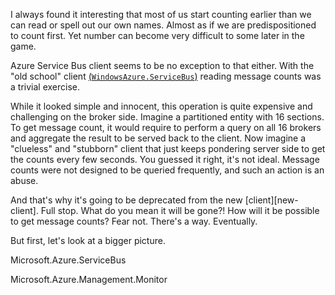 I always found it interesting that most of us start counting earlier than we can read or spell out our own names.
Almost as if we are predispositioned to count first. Yet number can become very difficult to some later in the game.

Azure Service Bus client seems to be no exception to that either. With the "old school" client [(`WindowsAzure.ServiceBus`)][old-client] reading message counts was a trivial exercise.

While it looked simple and innocent, this operation is quite expensive and challenging on the broker side. Imagine a partitioned entity with 16 sections. To get message count, it would require to perform a query on all 16 brokers and aggregate the result to be served back to the client. Now imagine a "clueless" and "stubborn" client that just keeps pondering server side to get the counts every few seconds. You guessed it right, it's not ideal. Message counts were not designed to be queried frequently, and such an action is an abuse.

And that's why it's going to be deprecated from the new [client][new-client]. Full stop. What do you mean it will be gone?! How will it be possible to get message counts? Fear not. There's a way. Eventually.

But first, let's look at a bigger picture.



Microsoft.Azure.ServiceBus<p/>
Microsoft.Azure.Management.Monitor


[old-client]: https://www.nuget.org/packages/windowsazure.servicebus "WindowsAzure.ServiceBus"